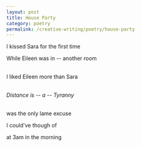 ```yaml
---
layout: post
title: House Party
category: poetry
permalink: /creative-writing/poetry/house-party
---
```


I kissed Sara for the first time

While Eileen was in -- another room

<br />
I liked Eileen more than Sara
<br /><br />

<i>Distance is -- a -- Tyranny</i><br /><br />

was the only lame excuse

I could've though of

at 3am in the morning
<br /><br />
